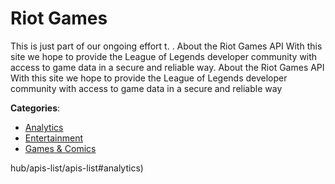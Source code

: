 # Riot Games


This is just part of our ongoing effort t. .  About the Riot Games API With this site we hope to provide the League of Legends developer community with access to game data in a secure and reliable way. About the Riot Games API With this site we hope to provide the League of Legends developer community with access to game data in a secure and reliable way



**Categories**:
- [Analytics](https://github.com/apis-list/apis-list#analytics)
- [Entertainment](https://github.com/apis-list/apis-list#entertainment)
- [Games & Comics](https://github.com/apis-list/apis-list#games-and-comics)






hub/apis-list/apis-list#analytics)



